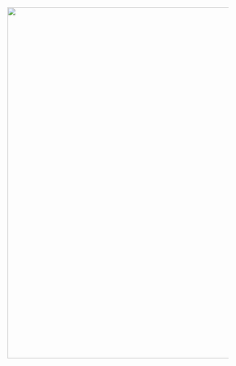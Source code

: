 <div align="center">
  <img src="https://tenor.com/ru/view/papich-arthas-маньякич-папич-gif-9114985726670453186" width="800"/>
</div>
